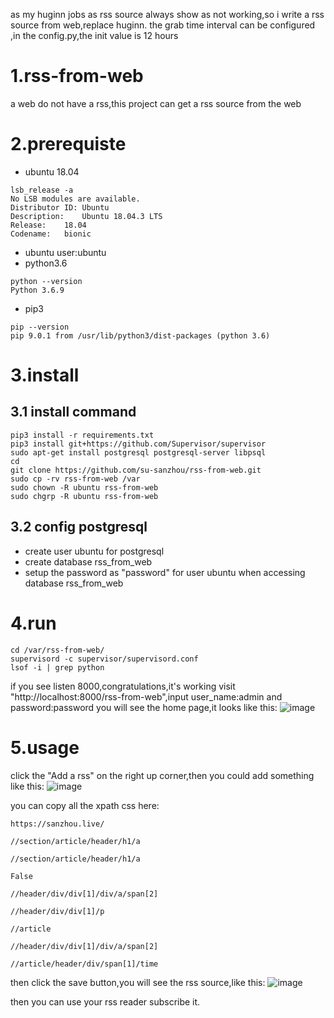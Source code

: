 as my huginn jobs as rss source always show as not working,so i write a rss source from web,replace huginn.
the grab time interval can be configured ,in the config.py,the init value is 12 hours

# 1.rss-from-web
a web do not have a rss,this project can get a rss source from the web
# 2.prerequiste
- ubuntu 18.04
```
lsb_release -a
No LSB modules are available.
Distributor ID:	Ubuntu
Description:	Ubuntu 18.04.3 LTS
Release:	18.04
Codename:	bionic
```
- ubuntu user:ubuntu
- python3.6
```
python --version
Python 3.6.9
```
- pip3 
```
pip --version
pip 9.0.1 from /usr/lib/python3/dist-packages (python 3.6)
```
# 3.install
## 3.1 install command 
```
pip3 install -r requirements.txt
pip3 install git+https://github.com/Supervisor/supervisor
sudo apt-get install postgresql postgresql-server libpsql
cd 
git clone https://github.com/su-sanzhou/rss-from-web.git
sudo cp -rv rss-from-web /var
sudo chown -R ubuntu rss-from-web
sudo chgrp -R ubuntu rss-from-web
```
## 3.2 config postgresql
- create user ubuntu for postgresql 
- create database rss_from_web
- setup the password as "password" for user ubuntu when accessing database rss_from_web
# 4.run
```
cd /var/rss-from-web/
supervisord -c supervisor/supervisord.conf
lsof -i | grep python
```
if you see listen 8000,congratulations,it's working
visit "http://localhost:8000/rss-from-web",input user_name:admin and password:password
you will see the home page,it looks like this:
![image]()

# 5.usage
click the "Add a rss" on the right up corner,then you could add something like this:
![image]()

you can copy all the xpath css here:
```
https://sanzhou.live/

//section/article/header/h1/a

//section/article/header/h1/a

False

//header/div/div[1]/div/a/span[2]

//header/div/div[1]/p

//article

//header/div/div[1]/div/a/span[2]

//article/header/div/span[1]/time
```

then click the save button,you will see the rss source,like this:
![image]()

then you can use your rss reader subscribe it.

